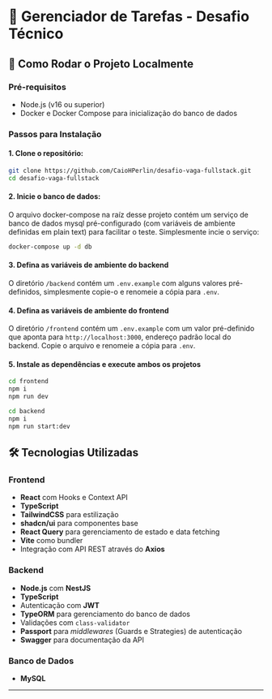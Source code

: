 # 📄 Gerenciador de Tarefas - Desafio Técnico

## 🚀 Como Rodar o Projeto Localmente

### **Pré-requisitos**

- Node.js (v16 ou superior)
- Docker e Docker Compose para inicialização do banco de dados

### **Passos para Instalação**

#### 1. Clone o repositório:

```bash
git clone https://github.com/CaioHPerlin/desafio-vaga-fullstack.git
cd desafio-vaga-fullstack
```

#### 2. Inicie o banco de dados:

O arquivo docker-compose na raíz desse projeto contém um serviço de banco de dados mysql pré-configurado (com variáveis de ambiente definidas em plain text) para facilitar o teste. Simplesmente incie o serviço:

```bash
docker-compose up -d db
```

#### 3. Defina as variáveis de ambiente do backend

O diretório `/backend` contém um `.env.example` com alguns valores pré-definidos, simplesmente copie-o e renomeie a cópia para `.env`.

#### 4. Defina as variáveis de ambiente do frontend

O diretório `/frontend` contém um `.env.example` com um valor pré-definido que aponta para `http://localhost:3000`, endereço padrão local do backend. Copie o arquivo e renomeie a cópia para `.env`.

#### 5. Instale as dependências e execute ambos os projetos

```bash
cd frontend
npm i
npm run dev
```

```bash
cd backend
npm i
npm run start:dev
```

## 🛠️ Tecnologias Utilizadas

### **Frontend**

- **React** com Hooks e Context API
- **TypeScript**
- **TailwindCSS** para estilização
- **shadcn/ui** para componentes base
- **React Query** para gerenciamento de estado e data fetching
- **Vite** como bundler
- Integração com API REST através do **Axios**

### **Backend**

- **Node.js** com **NestJS**
- **TypeScript**
- Autenticação com **JWT**
- **TypeORM** para gerenciamento do banco de dados
- Validações com `class-validator`
- **Passport** para _middlewares_ (Guards e Strategies) de autenticação
- **Swagger** para documentação da API

### **Banco de Dados**

- **MySQL**

---
